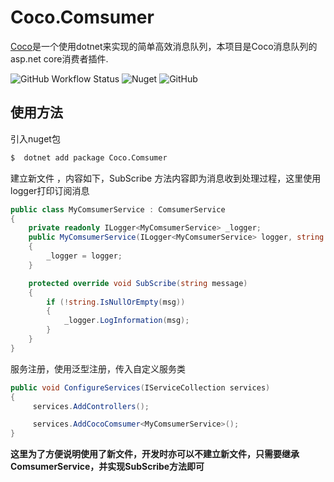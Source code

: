 # Coco.Comsumer

[Coco](https://github.com/sbchong/Coco)是一个使用dotnet来实现的简单高效消息队列，本项目是Coco消息队列的asp.net core消费者插件.

![GitHub Workflow Status](https://img.shields.io/github/workflow/status/sbchong/Coco.Comsumer/Coco.Comsumer)
![Nuget](https://img.shields.io/nuget/dt/Coco.Comsumer)
![GitHub](https://img.shields.io/github/license/sbchong/Coco.Comsumer)

## 使用方法

引入nuget包

```bash
$  dotnet add package Coco.Comsumer
```

建立新文件 ，内容如下，SubScribe 方法内容即为消息收到处理过程，这里使用logger打印订阅消息

```C#
public class MyComsumerService : ComsumerService
{
    private readonly ILogger<MyComsumerService> _logger;
    public MyComsumerService(ILogger<MyComsumerService> logger, string host = "192.168.2.10", string topicName = "message") : base(host, topicName)
    {
        _logger = logger;
    }

    protected override void SubScribe(string message)
    {
        if (!string.IsNullOrEmpty(msg))
        {
            _logger.LogInformation(msg);
        }
    }
}
```

服务注册，使用泛型注册，传入自定义服务类

```C#
public void ConfigureServices(IServiceCollection services)
{
     services.AddControllers();

     services.AddCocoComsumer<MyComsumerService>();
}
```

**这里为了方便说明使用了新文件，开发时亦可以不建立新文件，只需要继承ComsumerService，并实现SubScribe方法即可**
